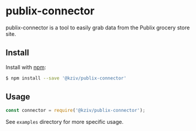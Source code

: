 # publix-connector

publix-connector is a tool to easily grab data from the Publix grocery store site.

## Install

Install with [npm](https://www.npmjs.com/):

```sh
$ npm install --save '@kziv/publix-connector'
```

## Usage

```js
const connector = require('@kziv/publix-connector');
```
See `examples` directory for more specific usage.
